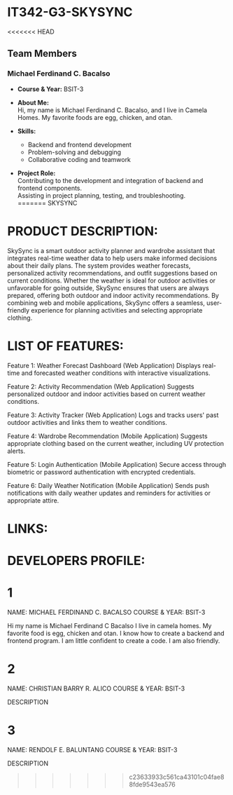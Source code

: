# IT342-G3-SKYSYNC  

<<<<<<< HEAD
## Team Members  

### Michael Ferdinand C. Bacalso  
- **Course & Year:** BSIT-3  
- **About Me:**  
  Hi, my name is Michael Ferdinand C. Bacalso, and I live in Camela Homes. My favorite foods are egg, chicken, and otan.  

- **Skills:**  
  - Backend and frontend development  
  - Problem-solving and debugging  
  - Collaborative coding and teamwork  

- **Project Role:**  
  Contributing to the development and integration of backend and frontend components.  
  Assisting in project planning, testing, and troubleshooting.  
=======
SKYSYNC
# PRODUCT DESCRIPTION:
SkySync is a smart outdoor activity planner and wardrobe assistant that integrates real-time weather data to help users make informed decisions about their daily plans. The system provides weather forecasts, personalized activity recommendations, and outfit suggestions based on current conditions. Whether the weather is ideal for outdoor activities or unfavorable for going outside, SkySync ensures that users are always prepared, offering both outdoor and indoor activity recommendations. By combining web and mobile applications, SkySync offers a seamless, user-friendly experience for planning activities and selecting appropriate clothing.

# LIST OF FEATURES:
Feature 1: Weather Forecast Dashboard (Web Application)
Displays real-time and forecasted weather conditions with interactive visualizations.

Feature 2: Activity Recommendation (Web Application)
Suggests personalized outdoor and indoor activities based on current weather conditions.

Feature 3: Activity Tracker (Web Application)
Logs and tracks users' past outdoor activities and links them to weather conditions.

Feature 4: Wardrobe Recommendation (Mobile Application)
Suggests appropriate clothing based on the current weather, including UV protection alerts.

Feature 5: Login Authentication (Mobile Application)
Secure access through biometric or password authentication with encrypted credentials.

Feature 6: Daily Weather Notification (Mobile Application)
Sends push notifications with daily weather updates and reminders for activities or appropriate attire.

# LINKS:


# DEVELOPERS PROFILE:

# 1

NAME: MICHAEL FERDINAND C. BACALSO
COURSE & YEAR: BSIT-3


Hi my name is Michael Ferdinand C Bacalso I live in camela homes. My favorite food is egg, chicken and otan. I know how to create a backend and frontend program. I am little confident to create a code. I am also friendly.

# 2

NAME: CHRISTIAN BARRY R. ALICO
COURSE & YEAR: BSIT-3


DESCRIPTION

# 3

NAME: RENDOLF E. BALUNTANG
COURSE & YEAR: BSIT-3


DESCRIPTION


>>>>>>> c23633933c561ca43101c04fae88fde9543ea576
